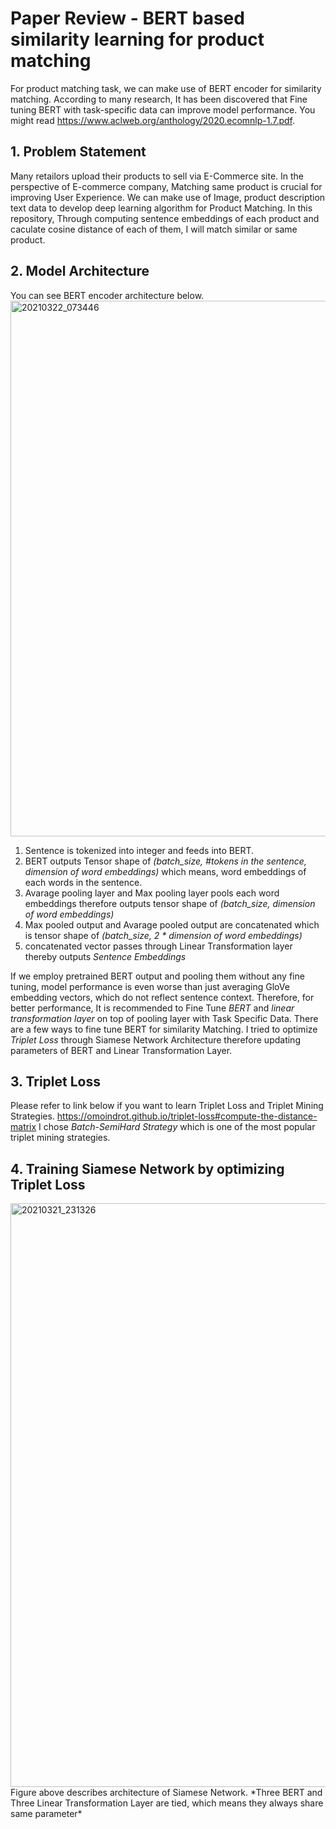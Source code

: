 # Paper Review - BERT based similarity learning for product matching

For product matching task, we can make use of BERT encoder for similarity matching. According to many research, It has been discovered that 
Fine tuning BERT with task-specific data can improve model performance.   You might read https://www.aclweb.org/anthology/2020.ecomnlp-1.7.pdf.

## 1. Problem Statement
Many retailors upload their products to sell via E-Commerce site. In the perspective of E-commerce company, Matching same product is crucial for improving User Experience.
We can make use of Image, product description text data to develop deep learning algorithm for Product Matching.   In this repository, Through computing sentence embeddings of each product and caculate cosine distance of each of them, I will match similar or same product.

## 2. Model Architecture
You can see BERT encoder architecture below. 
<img width="857" alt="20210322_073446" src="https://user-images.githubusercontent.com/70640345/111923177-4b44b200-8ae1-11eb-8e37-715d3667252e.png">
1. Sentence is tokenized into integer and feeds into BERT. 
2. BERT outputs Tensor shape of *(batch_size, #tokens in the sentence, dimension of word embeddings)* which means, word embeddings of each words in the sentence.
3. Avarage pooling layer and Max pooling layer pools each word embeddings therefore outputs tensor shape of *(batch_size, dimension of word embeddings)*
4. Max pooled output and Avarage pooled output are concatenated which is tensor shape of *(batch_size, 2 * dimension of word embeddings)*
5. concatenated vector passes through Linear Transformation layer thereby outputs *Sentence Embeddings*

If we employ pretrained BERT output and pooling them without any fine tuning, model performance is even worse than just averaging GloVe embedding vectors, which do not reflect sentence context. Therefore, for better performance, It is recommended to Fine Tune *BERT* and *linear transformation layer* on top of pooling layer with Task Specific Data.
There are a few ways to fine tune BERT for similarity Matching. I tried to optimize *Triplet Loss* through Siamese Network Architecture therefore updating parameters of BERT and Linear Transformation Layer. 

## 3. Triplet Loss
Please refer to link below if you want to learn Triplet Loss and Triplet Mining Strategies.   https://omoindrot.github.io/triplet-loss#compute-the-distance-matrix
I chose *Batch-SemiHard Strategy* which is one of the most popular triplet mining strategies.  

## 4. Training Siamese Network by optimizing Triplet Loss
<img width="934" alt="20210321_231326" src="https://user-images.githubusercontent.com/70640345/111908226-c6837500-8a9b-11eb-951a-ce9ddd34bf37.png">
Figure above describes architecture of Siamese Network.   
*Three BERT and Three Linear Transformation Layer are tied, which means they always share same parameter*
